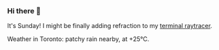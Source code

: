 ### Hi there :wave:

It's Sunday! I might be finally adding refraction to my [terminal raytracer](https://github.com/bewuethr/bash-raytracer).

Weather in Toronto: patchy rain nearby, at +25°C.

